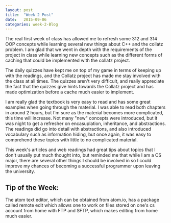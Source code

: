 ```yaml
---
layout: post
title:  "Week 2 Post"
date:   2015-09-06
categories: week-2-Blog
---
```


The real first week of class has allowed me to refresh some 312 and 314 OOP concepts while learning several new things
about C++ and the collatz problem. I am glad that we went in depth with the requirements of the project in class while learning
new concepts such as the different forms of caching that could be implemented with the collatz project.

The daily quizzes have kept me on top of my game in terms of keeping up with the readings, and the Collatz project
has made me stay involved with the class at all times. The quizzes aren't very difficult, and really appreciate the fact
that the quizzes give hints towards the Collatz project and has made optimization before a cache much easier to implement.

I am really glad the textbook is very easy to read and has some great examples when going through the material. I was able to read
both chapters in around 2 hours, but I'm sure as the material becomes more complicated, this time will increase. Not many "new" concepts were
introduced, but it was night to get a refresher on encasuplation, inheritance, and abstractions. The readings did go into detail with abstractions, and also introduced vocabulary such as information hiding, but once again, it was easy to comprehend these topics with little to no complicated
material.

This week's articles and web readings had great tips about topics that I don't usually put much thought into, but reminded me that while I am a CS major, there are several other things I should be involved in so I could improve my chances of becoming a successful programmer upon leaving the university.


<h2>Tip of the Week: </h2>
The atom text editor, which can be obtained from atom.io, has a package called remote edit which allows one to work on files stored on
one's cs account from home with FTP and SFTP, which makes editing from home much easier. 

